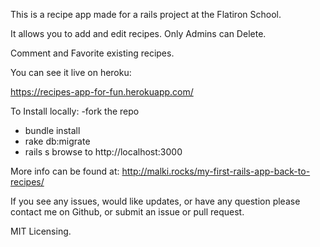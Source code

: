 This is a recipe app made for a rails project at the Flatiron School.

It allows you to add and edit recipes. Only Admins can Delete.

Comment and Favorite existing recipes.

You can see it live on heroku:

https://recipes-app-for-fun.herokuapp.com/

To Install locally:
-fork the repo
- bundle install
- rake db:migrate
- rails s browse to http://localhost:3000

More info can be found at:
http://malki.rocks/my-first-rails-app-back-to-recipes/

If you see any issues, would like updates, or have any question please contact me on Github, or submit an issue or pull request.

MIT Licensing.
